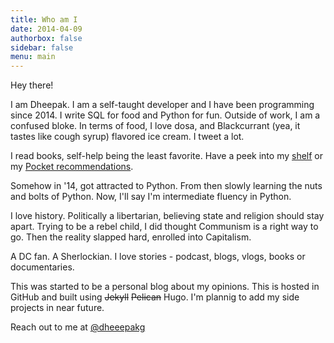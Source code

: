 ```yaml
---
title: Who am I
date: 2014-04-09
authorbox: false
sidebar: false
menu: main
---
```





Hey there!

I am Dheepak. I am a self-taught developer and I have been programming since 2014. I write SQL for food and Python for fun. Outside of work, I am a confused bloke. In terms of food, I love dosa, and Blackcurrant (yea, it tastes like cough syrup) flavored ice cream. I tweet a lot.

I read books, self-help being the least favorite. Have a peek into my [shelf](https://www.goodreads.com/review/list/8815523) or my [Pocket recommendations]().

 Somehow in '14, got attracted to Python. From then slowly learning the nuts and bolts of Python. Now, I'll say I'm intermediate fluency in Python.

I love history. Politically a libertarian, believing state and religion should stay apart. Trying to be a rebel child, I did thought Communism is a right way to go. Then the reality slapped hard, enrolled into Capitalism.

A DC fan. A Sherlockian. I love stories - podcast, blogs, vlogs, books or documentaries.

This was started to be a personal blog about my opinions. This is hosted in GitHub and built using ~~Jekyll~~ ~~Pelican~~ Hugo. I'm plannig to add my side projects in near future.

Reach out to me at [@dheeepakg](https://twitter.com/dheeepakg)


